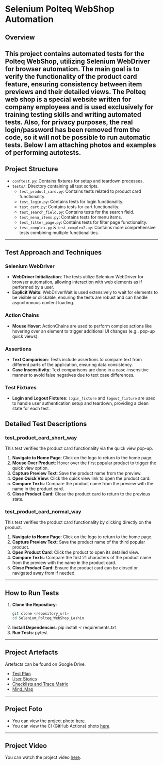 # Selenium Polteq WebShop Automation

## Overview

This project contains automated tests for the Polteq WebShop, utilizing Selenium WebDriver for browser automation. The main goal is to verify the functionality of the product card feature, ensuring consistency between item previews and their detailed views.
The Polteq web shop is a special website written for company employees and is used exclusively for training testing skills and writing automated tests.
Also, for privacy purposes, the real login/password has been removed from the code, so it will not be possible to run automatic tests.
Below I am attaching photos and examples of performing autotests.
---
## Project Structure

- `conftest.py`: Contains fixtures for setup and teardown processes.
- `tests/`: Directory containing all test scripts.
  - `test_product_card.py`: Contains tests related to product card functionality.
  - `test_login.py`: Contains tests for login functionality.
  - `test_cart.py`: Contains tests for cart functionality.
  - `test_search_field.py`: Contains tests for the search field.
  - `test_menu_items.py`: Contains tests for menu items.
  - `test_filter_page.py`: Contains tests for filter page functionality.
  - `test_complex.py` & `test_complex2.py`: Contains more comprehensive tests combining multiple functionalities.
---
## Test Approach and Techniques

### Selenium WebDriver

- **WebDriver Initialization**: The tests utilize Selenium WebDriver for browser automation, allowing interaction with web elements as if performed by a user.
- **Explicit Waits**: WebDriverWait is used extensively to wait for elements to be visible or clickable, ensuring the tests are robust and can handle asynchronous content loading.

### Action Chains

- **Mouse Hover**: ActionChains are used to perform complex actions like hovering over an element to trigger additional UI changes (e.g., pop-up quick views).

### Assertions

- **Text Comparison**: Tests include assertions to compare text from different parts of the application, ensuring data consistency.
- **Case Insensitivity**: Text comparisons are done in a case-insensitive manner to avoid false negatives due to text case differences.

### Test Fixtures

- **Login and Logout Fixtures**: `login_fixture` and `logout_fixture` are used to handle user authentication setup and teardown, providing a clean state for each test.

## Detailed Test Descriptions

### test_product_card_short_way

This test verifies the product card functionality via the quick view pop-up.

1. **Navigate to Home Page**: Click on the logo to return to the home page.
2. **Mouse Over Product**: Hover over the first popular product to trigger the quick view option.
3. **Capture Preview Text**: Save the product name from the preview.
4. **Open Quick View**: Click the quick view link to open the product card.
5. **Compare Texts**: Compare the product name from the preview with the name in the product card.
6. **Close Product Card**: Close the product card to return to the previous state.

### test_product_card_normal_way

This test verifies the product card functionality by clicking directly on the product.

1. **Navigate to Home Page**: Click on the logo to return to the home page.
2. **Capture Preview Text**: Save the product name of the third popular product.
3. **Open Product Card**: Click the product to open its detailed view.
4. **Compare Texts**: Compare the first 21 characters of the product name from the preview with the name in the product card.
5. **Close Product Card**: Ensure the product card can be closed or navigated away from if needed.
---
## How to Run Tests

1. **Clone the Repository**:
   ```sh
   git clone <repository_url>
   cd Selenium_Polteq_WebShop_Lashin
2. **Install Dependencies**:
  pip install -r requirements.txt
3. **Run Tests**:
   pytest
---
## Project Artefacts
Artefacts can be found on Google Drive.

- <a href="https://docs.google.com/document/d/1mu7r23lQwvueH1c_ltrmVmpEzFx3lkqlwZ1kSe0A0x4/edit?usp=sharing" target="_blank">Test Plan</a>
- <a href="https://docs.google.com/spreadsheets/d/1f4Q8VN6Gufj0R72tmPBWx7tXoL7sAcTbXJKIx3ZEtRk/edit?usp=sharing" target="_blank">User Stories</a>
- <a href="https://docs.google.com/spreadsheets/d/1bLJAJp9h3iQc03_BMJ5PXBq2RVoE54kseyUYoxY_feQ/edit?usp=sharing" target="_blank">Checklists and Trace Matrix</a>
- <a href="https://vnlashin-tester.github.io/Mind_Map/markmap.html" target="_blank">Mind_Map</a> 

---
## Project Foto
- You can view the project photo [here](https://drive.google.com/file/d/16NlwY4c6LlZIT03l575fhe9UNs3B_iCp/view?usp=sharing).
- You can view the CI (GitHub Actions) photo [here](#).
---
## Project Video

You can watch the project video [here](https://drive.google.com/file/d/1WYFYeKUsBqskbnGyemiqKeKtWVNvv30N/view?usp=sharing).
